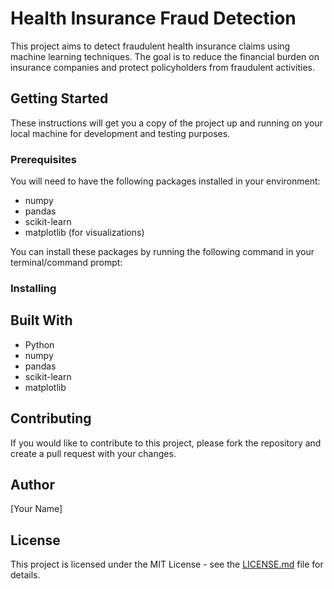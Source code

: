 # Health Insurance Fraud Detection

This project aims to detect fraudulent health insurance claims using machine learning techniques. The goal is to reduce the financial burden on insurance companies and protect policyholders from fraudulent activities.

## Getting Started

These instructions will get you a copy of the project up and running on your local machine for development and testing purposes.

### Prerequisites

You will need to have the following packages installed in your environment:

- numpy
- pandas
- scikit-learn
- matplotlib (for visualizations)

You can install these packages by running the following command in your terminal/command prompt:
### Installing
## Built With

- Python
- numpy
- pandas
- scikit-learn
- matplotlib

## Contributing

If you would like to contribute to this project, please fork the repository and create a pull request with your changes.

## Author

[Your Name]

## License

This project is licensed under the MIT License - see the [LICENSE.md](LICENSE.md) file for details.
